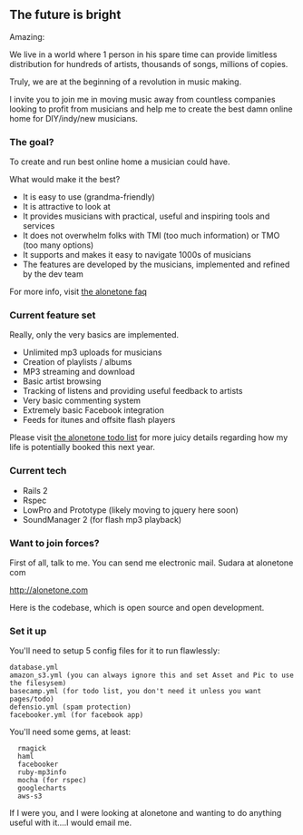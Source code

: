 ## The future is bright

Amazing: 

We  live in a world where 1 person in his spare time can provide limitless distribution for hundreds of artists, thousands of songs, millions of copies. 

Truly, we are at the beginning of a revolution in music making.

I invite you to join me in moving music away from countless companies looking to profit from musicians and help me to create the best damn online home for DIY/indy/new musicians.

### The goal?

To create and run best online home a musician could have. 

What would make it the best?

* It is easy to use (grandma-friendly)
* It is attractive to look at
* It provides musicians with practical, useful and inspiring tools and services
* It does not overwhelm folks with TMI (too much information) or TMO (too many options)
* It supports and makes it easy to navigate 1000s of musicians
* The features are developed by the musicians, implemented and refined by the dev team

For more info, visit [the alonetone faq](http://alonetone.com/about)


### Current feature set

Really, only the very basics are implemented.

* Unlimited mp3 uploads for musicians
* Creation of playlists / albums
* MP3 streaming and download
* Basic artist browsing
* Tracking of listens and providing useful feedback to artists
* Very basic commenting system
* Extremely basic Facebook integration
* Feeds for itunes and offsite flash players

Please visit [the alonetone todo list](http://alonetone.com/about/todo) for more juicy details regarding how my life is potentially booked this next year.

### Current tech

* Rails 2
* Rspec
* LowPro and Prototype (likely moving to jquery here soon)
* SoundManager 2 (for flash mp3 playback)

### Want to join forces?

First of all, talk to me. You can send me electronic mail. Sudara at alonetone com

http://alonetone.com 

Here is the codebase, which is open source and open development.

### Set it up

You'll need to setup 5 config files for it to run flawlessly:

    database.yml
    amazon_s3.yml (you can always ignore this and set Asset and Pic to use the filesysem)
    basecamp.yml (for todo list, you don't need it unless you want pages/todo)
    defensio.yml (spam protection)
    facebooker.yml (for facebook app)

You'll need some gems, at least:

      rmagick
      haml
      facebooker
      ruby-mp3info
      mocha (for rspec)
      googlecharts
      aws-s3
  
If I were you, and I were looking at alonetone and wanting to do anything useful with it....I would email me.